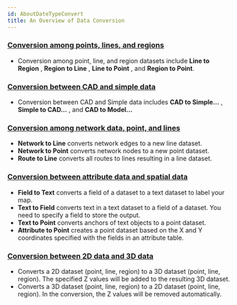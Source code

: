 ```yaml
---
id: AboutDateTypeConvert
title: An Overview of Data Conversion
---
```

### [Conversion among points, lines, and regions](PointToLine)

* Conversion among point, line, and region datasets include **Line to Region** , **Region to Line** , **Line to Point** , and **Region to Point**.

### [Conversion between CAD and simple data](ConvertCAD)

* Conversion between CAD and Simple data includes **CAD to Simple...** , **Simple to CAD...** , and **CAD to Model...**

### [Conversion among network data, point, and lines](ConvertNetworkNode)

* **Network to Line** converts network edges to a new line dataset.
* **Network to Point** converts network nodes to a new point dataset.
* **Route to Line** converts all routes to lines resulting in a line dataset. 

### [Conversion between attribute data and spatial data](TextToField)

* **Field to Text** converts a field of a dataset to a text dataset to label your map.
* **Text to Field** converts text in a text dataset to a field of a dataset. You need to specify a field to store the output.
* **Text to Point** converts anchors of text objects to a point dataset.
* **Attribute to Point** creates a point dataset based on the X and Y coordinates specified with the fields in an attribute table.

### [Conversion between 2D data and 3D data](2DsTo3Ds)

* Converts a 2D dataset (point, line, region) to a 3D dataset (point, line, region). The specified Z values will be added to the resulting 3D dataset.
* Converts a 3D dataset (point, line, region) to a 2D dataset (point, line, region). In the conversion, the Z values will be removed automatically.
